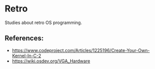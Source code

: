 # Retro

Studies about retro OS programming.

## References:
- https://www.codeproject.com/Articles/1225196/Create-Your-Own-Kernel-In-C-2
- https://wiki.osdev.org/VGA_Hardware
